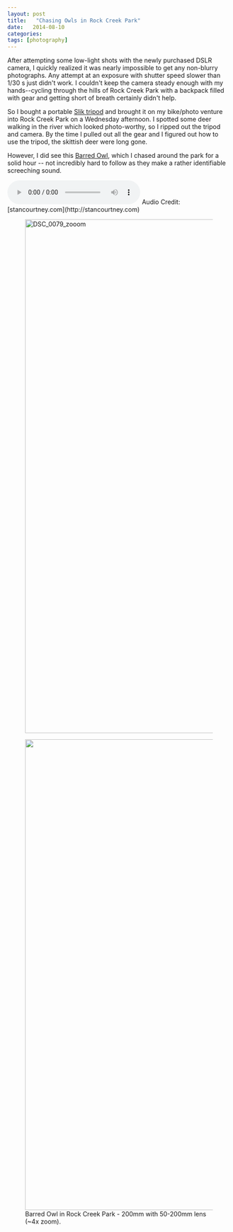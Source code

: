 ```yaml
---
layout: post
title:   "Chasing Owls in Rock Creek Park"
date:   2014-08-10
categories: 
tags: [photography]
---
```


After attempting some low-light shots with the newly purchased DSLR camera, I quickly realized
it was nearly impossible to get any non-blurry photographs.  Any attempt at an exposure with 
shutter speed slower than 1/30 s just didn't work. I couldn't keep the camera steady enough
with my hands--cycling through the hills of Rock Creek Park with a backpack filled with 
gear and getting short of breath certainly didn't help.

So I bought a portable [Slik tripod](http://www.adorama.com/SLSP2BGM.html) 
and brought it on my bike/photo
venture into Rock Creek Park on a Wednesday afternoon.  I spotted some deer walking in the river which
looked photo-worthy, so I ripped out the tripod and camera.  By the time I pulled out 
all the gear and I figured out how to use the tripod, the skittish deer were long gone.

However, I did see this [Barred Owl](http://en.wikipedia.org/wiki/Barred_owl), which 
I chased around the park for a solid hour -- not incredibly hard to follow as they
make a rather identifiable screeching sound.

<audio controls>
	 <source src="http://www.stancourtney.com/sounds/birds/Barred%20Owl/2009.05.07_Barred_Owl_01.mp3" type="audio/wav">
	<embed src="http://www.stancourtney.com/sounds/birds/Barred%20Owl/2009.05.07_Barred_Owl_01.mp3">
</audio>
Audio Credit: [stancourtney.com](http://stancourtney.com)

<figure>
	<a href="https://farm6.staticflickr.com/5592/14870238714_92fb191c7c_h.jpg" title="Barred Owl"><img src="https://farm6.staticflickr.com/5592/14870238714_92fb191c7c_h.jpg" width="1600" height="1161" alt="DSC_0079_zooom"></a>
</figure>

<figure>
	<a href="https://farm4.staticflickr.com/3865/14846729186_c34a69367c_h.jpg" title="Barred Owl"><img src="https://farm4.staticflickr.com/3865/14846729186_c34a69367c_h.jpg" width="1600" height="1064"></a>
	<figcaption>Barred Owl in Rock Creek Park - 200mm with 50-200mm lens (~4x zoom).</figcaption>
</figure>





